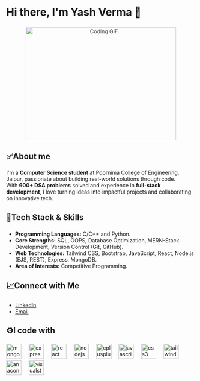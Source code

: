 <h1 align="left">Hi there, I'm Yash Verma 👋</h1>

###

<p align="center">
  <img 
    src="https://media1.giphy.com/media/SWoSkN6DxTszqIKEqv/200.webp?cid=ecf05e47f5e1blm28sm8857pfr9p147e1wxnedirw05u7ec2&ep=v1_gifs_related&rid=200.webp&ct=g" 
    alt="Coding GIF" 
    width="400" 
    height="300"
    style="opacity: 0.85;"
  />
</p>


###

<h2 align="left">✅About me</h2>

###

<p align="left">I'm a <b>Computer Science student</b> at Poornima College of Engineering, Jaipur, passionate about building real-world solutions through code.<br>With <b>600+ DSA problems</b> solved and experience in <b>full-stack development</b>, I love turning ideas into impactful projects and collaborating on innovative tech.</p>

###

<h2 align="left">🔧Tech Stack & Skills</h2>

###

<ul>
  <li><b>Programming Languages:</b> C/C++ and Python.</li>
  <li><b>Core Strengths:</b> SQL, OOPS, Database Optimization, MERN-Stack Development, Version Control (Git, GitHub).</li>
  <li><b>Web Technologies:</b> Tailwind CSS, Bootstrap, JavaScript, React, Node.js (EJS, REST), Express, MongoDB.</li>
  <li><b>Area of Interests:</b> Competitive Programming.</li>
</ul>


###

<h2 align="left">📈Connect with Me</h2>

###
<ul>
  <li><a href="https://www.linkedin.com/in/yash-verma-b41221241" target="_blank" rel="noopener noreferrer">LinkedIn</a></li>
  <li><a href="mailto:yashverma2429@gmail.com" target="_blank" rel="noopener noreferrer">Email</a></li>
</ul>

###

<h2 align="left">⚙️I code with</h2>

###

<div align="left">
  <img src="https://cdn.jsdelivr.net/gh/devicons/devicon/icons/mongodb/mongodb-original.svg" height="40" alt="mongodb logo"  />
  <img width="12" />
  <img src="https://cdn.jsdelivr.net/gh/devicons/devicon/icons/express/express-original.svg" height="40" alt="express logo"  />
  <img width="12" />
  <img src="https://cdn.jsdelivr.net/gh/devicons/devicon/icons/react/react-original.svg" height="40" alt="react logo"  />
  <img width="12" />
  <img src="https://cdn.jsdelivr.net/gh/devicons/devicon/icons/nodejs/nodejs-original.svg" height="40" alt="nodejs logo"  />
  <img width="12" />
  <img src="https://cdn.jsdelivr.net/gh/devicons/devicon/icons/cplusplus/cplusplus-original.svg" height="40" alt="cplusplus logo"  />
  <img width="12" />
  <img src="https://cdn.jsdelivr.net/gh/devicons/devicon/icons/javascript/javascript-original.svg" height="40" alt="javascript logo"  />
  <img width="12" />
  <img src="https://cdn.jsdelivr.net/gh/devicons/devicon/icons/css3/css3-original.svg" height="40" alt="css3 logo"  />
  <img width="12" />
  <img src="https://cdn.jsdelivr.net/gh/devicons/devicon/icons/tailwindcss/tailwindcss-original-wordmark.svg" height="40" alt="tailwindcss logo"  />
  <img width="12" />
  <img src="https://cdn.jsdelivr.net/gh/devicons/devicon/icons/anaconda/anaconda-original.svg" height="40" alt="anaconda logo"  />
  <img width="12" />
  <img src="https://cdn.jsdelivr.net/gh/devicons/devicon/icons/visualstudio/visualstudio-plain.svg" height="40" alt="visualstudio logo"  />
</div>

###
